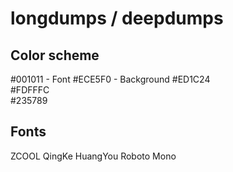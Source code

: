 # longdumps / deepdumps

Color scheme
------------
#001011  - Font
#ECE5F0  - Background
#ED1C24  
#FDFFFC  
#235789 

Fonts
------------
ZCOOL QingKe HuangYou
Roboto Mono
<link href="https://fonts.googleapis.com/css?family=Roboto+Mono|ZCOOL+QingKe+HuangYou" rel="stylesheet">


